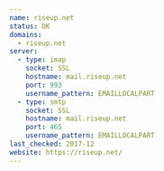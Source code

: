 ```yaml
---
name: riseup.net
status: OK
domains: 
  - riseup.net
server:
  - type: imap
    socket: SSL
    hostname: mail.riseup.net
    port: 993
    username_pattern: EMAILLOCALPART
  - type: smtp
    socket: SSL
    hostname: mail.riseup.net
    port: 465
    username_pattern: EMAILLOCALPART
last_checked: 2017-12
website: https://riseup.net/
---
```

